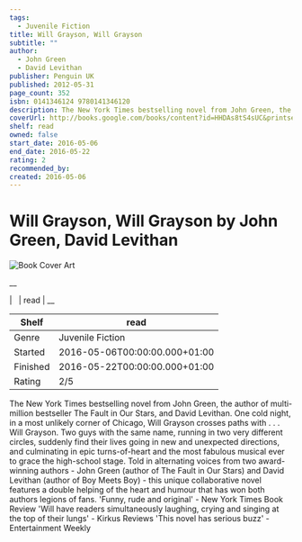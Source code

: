 ```yaml
---
tags:
  - Juvenile Fiction
title: Will Grayson, Will Grayson
subtitle: ""
author:
  - John Green
  - David Levithan
publisher: Penguin UK
published: 2012-05-31
page_count: 352
isbn: 0141346124 9780141346120
description: The New York Times bestselling novel from John Green, the author of multi-million bestseller The Fault in Our Stars, and David Levithan. One cold night, in a most unlikely corner of Chicago, Will Grayson crosses paths with . . . Will Grayson. Two guys with the same name, running in two very different circles, suddenly find their lives going in new and unexpected directions, and culminating in epic turns-of-heart and the most fabulous musical ever to grace the high-school stage. Told in alternating voices from two award-winning authors - John Green (author of The Fault in Our Stars) and David Levithan (author of Boy Meets Boy) - this unique collaborative novel features a double helping of the heart and humour that has won both authors legions of fans. 'Funny, rude and original' - New York Times Book Review 'Will have readers simultaneously laughing, crying and singing at the top of their lungs' - Kirkus Reviews 'This novel has serious buzz' - Entertainment Weekly
coverUrl: http://books.google.com/books/content?id=HHDAs8tS4sUC&printsec=frontcover&img=1&zoom=1&source=gbs_api
shelf: read
owned: false
start_date: 2016-05-06
end_date: 2016-05-22
rating: 2
recommended_by: 
created: 2016-05-06
---
```


# Will Grayson, Will Grayson by John Green, David Levithan

![Book Cover Art](http://books.google.com/books/content?id=HHDAs8tS4sUC&printsec=frontcover&img=1&zoom=1&source=gbs_api)

__


| &nbsp; | read | __

| Shelf | read |
| --- | --- |
| Genre | Juvenile Fiction |
| Started | 2016-05-06T00:00:00.000+01:00 |
| Finished | 2016-05-22T00:00:00.000+01:00 |
| Rating | 2/5 |

The New York Times bestselling novel from John Green, the author of multi-million bestseller The Fault in Our Stars, and David Levithan. One cold night, in a most unlikely corner of Chicago, Will Grayson crosses paths with . . . Will Grayson. Two guys with the same name, running in two very different circles, suddenly find their lives going in new and unexpected directions, and culminating in epic turns-of-heart and the most fabulous musical ever to grace the high-school stage. Told in alternating voices from two award-winning authors - John Green (author of The Fault in Our Stars) and David Levithan (author of Boy Meets Boy) - this unique collaborative novel features a double helping of the heart and humour that has won both authors legions of fans. 'Funny, rude and original' - New York Times Book Review 'Will have readers simultaneously laughing, crying and singing at the top of their lungs' - Kirkus Reviews 'This novel has serious buzz' - Entertainment Weekly